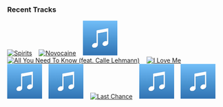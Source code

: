 ### Recent Tracks
[<img src='https://lastfm.freetls.fastly.net/i/u/300x300/bd141cd43b104c507c33225ef27c57c5.png' width='16%' height='16%' alt='Spirits'>](https://www.last.fm/music/the%2bstrumbellas/_/spirits)&nbsp;&nbsp;&nbsp;&nbsp;[<img src='https://lastfm.freetls.fastly.net/i/u/300x300/06660d801cc3e6d3aa9717a87a8781e2.png' width='16%' height='16%' alt='Novocaine'>](https://www.last.fm/music/the%2bunlikely%2bcandidates/_/novocaine)&nbsp;&nbsp;&nbsp;&nbsp;[<img src='https://github.com/atfinke/atfinke/blob/master/placeholder.jpeg?raw=true' width='16%' height='16%' alt='Lie'>](https://www.last.fm/music/shallou/_/lie)&nbsp;&nbsp;&nbsp;&nbsp;[<img src='https://lastfm.freetls.fastly.net/i/u/300x300/7c4b2bb63fd84dd15b1ebb5cd803aca6.png' width='16%' height='16%' alt='All You Need To Know (feat. Calle Lehmann)'>](https://www.last.fm/music/gryffin/_/all%2byou%2bneed%2bto%2bknow%2b%2528feat.%2bcalle%2blehmann%2529)&nbsp;&nbsp;&nbsp;&nbsp;[<img src='https://lastfm.freetls.fastly.net/i/u/300x300/92181968a81fc768656ad98341df6ac2.png' width='16%' height='16%' alt='I Love Me'>](https://www.last.fm/music/demi%2blovato/_/i%2blove%2bme)&nbsp;&nbsp;&nbsp;&nbsp;<br>[<img src='https://github.com/atfinke/atfinke/blob/master/placeholder.jpeg?raw=true' width='16%' height='16%' alt='Supply & Demand - Jean Tonique Remix'>](https://www.last.fm/music/wilder%2bwoods/_/supply%2b%2526%2bdemand%2b-%2bjean%2btonique%2bremix)&nbsp;&nbsp;&nbsp;&nbsp;[<img src='https://github.com/atfinke/atfinke/blob/master/placeholder.jpeg?raw=true' width='16%' height='16%' alt='Good For You (feat. JUSCOVA)'>](https://www.last.fm/music/two%2bfriends/_/good%2bfor%2byou%2b%2528feat.%2bjuscova%2529)&nbsp;&nbsp;&nbsp;&nbsp;[<img src='https://lastfm.freetls.fastly.net/i/u/300x300/3f3025c9de83ffa9a7a531a836dece95.png' width='16%' height='16%' alt='Last Chance'>](https://www.last.fm/music/chptrs/_/last%2bchance)&nbsp;&nbsp;&nbsp;&nbsp;[<img src='https://github.com/atfinke/atfinke/blob/master/placeholder.jpeg?raw=true' width='16%' height='16%' alt='Stand By Me'>](https://www.last.fm/music/john%2bnewman/_/stand%2bby%2bme)&nbsp;&nbsp;&nbsp;&nbsp;[<img src='https://github.com/atfinke/atfinke/blob/master/placeholder.jpeg?raw=true' width='16%' height='16%' alt='Happier'>](https://www.last.fm/music/marshmello/_/happier)&nbsp;&nbsp;&nbsp;&nbsp;<br>